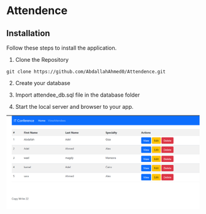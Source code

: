 # Attendence

## Installation
 Follow these steps to install the application.
1. Clone the Repository
```
git clone https://github.com/AbdallahAhmed0/Attendence.git
```
2. Create your database 

3. Import attendee_db.sql file in the database folder

4. Start the local server and browser to your app.

![ScreenShot](screenshots/view.PNG)
